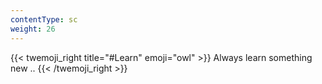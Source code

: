 ```yaml
---
contentType: sc
weight: 26
---
```


{{< twemoji_right title="#Learn" emoji="owl" >}}
Always learn something new ..
{{< /twemoji_right >}}
